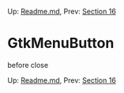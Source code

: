Up: [Readme.md](src/Readme.md),  Prev: [Section 16](src/sec16.src.md)
# GtkMenuButton

before close

Up: [Readme.md](src/Readme.md),  Prev: [Section 16](src/sec16.src.md)

